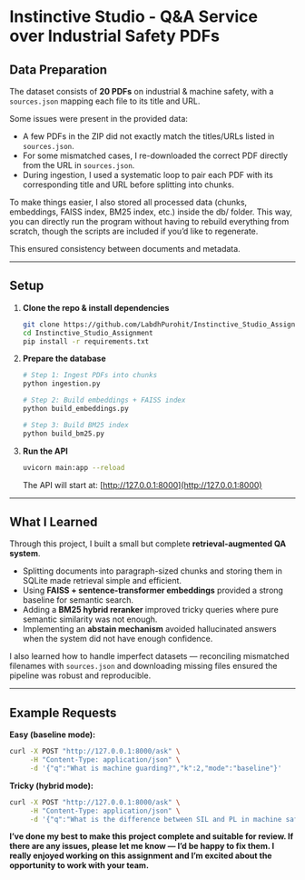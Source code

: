 # Instinctive Studio - Q&A Service over Industrial Safety PDFs  

## Data Preparation  

The dataset consists of **20 PDFs** on industrial & machine safety, with a `sources.json` mapping each file to its title and URL.  

Some issues were present in the provided data:  
- A few PDFs in the ZIP did not exactly match the titles/URLs listed in `sources.json`.  
- For some mismatched cases, I re-downloaded the correct PDF directly from the URL in `sources.json`.  
- During ingestion, I used a systematic loop to pair each PDF with its corresponding title and URL before splitting into chunks. 

To make things easier, I also stored all processed data (chunks, embeddings, FAISS index, BM25 index, etc.) inside the db/ folder.
This way, you can directly run the program without having to rebuild everything from scratch, though the scripts are included if you’d like to regenerate. 

This ensured consistency between documents and metadata.  

---

## Setup  

1. **Clone the repo & install dependencies**  
   ```bash
   git clone https://github.com/LabdhPurohit/Instinctive_Studio_Assignment.git
   cd Instinctive_Studio_Assignment
   pip install -r requirements.txt
   ```

2. **Prepare the database**  
   ```bash
   # Step 1: Ingest PDFs into chunks
   python ingestion.py  

   # Step 2: Build embeddings + FAISS index
   python build_embeddings.py  

   # Step 3: Build BM25 index
   python build_bm25.py  
   ```

3. **Run the API**  
   ```bash
   uvicorn main:app --reload
   ```
   The API will start at: [http://127.0.0.1:8000](http://127.0.0.1:8000)  


---

## What I Learned  

Through this project, I built a small but complete **retrieval-augmented QA system**.  
- Splitting documents into paragraph-sized chunks and storing them in SQLite made retrieval simple and efficient.  
- Using **FAISS + sentence-transformer embeddings** provided a strong baseline for semantic search.  
- Adding a **BM25 hybrid reranker** improved tricky queries where pure semantic similarity was not enough.  
- Implementing an **abstain mechanism** avoided hallucinated answers when the system did not have enough confidence.  

I also learned how to handle imperfect datasets — reconciling mismatched filenames with `sources.json` and downloading missing files ensured the pipeline was robust and reproducible.  

---

## Example Requests  

**Easy (baseline mode):**  
```bash
curl -X POST "http://127.0.0.1:8000/ask" \
     -H "Content-Type: application/json" \
     -d '{"q":"What is machine guarding?","k":2,"mode":"baseline"}'
```

**Tricky (hybrid mode):**  
```bash
curl -X POST "http://127.0.0.1:8000/ask" \
     -H "Content-Type: application/json" \
     -d '{"q":"What is the difference between SIL and PL in machine safety?","k":2,"mode":"hybrid"}'
```

**I’ve done my best to make this project complete and suitable for review. If there are any issues, please let me know — I’d be happy to fix them. I really enjoyed working on this assignment and I’m excited about the opportunity to work with your team.**
